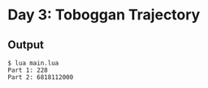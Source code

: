 # Day 3: Toboggan Trajectory

## Output

```console
$ lua main.lua
Part 1:	228
Part 2:	6818112000
```
